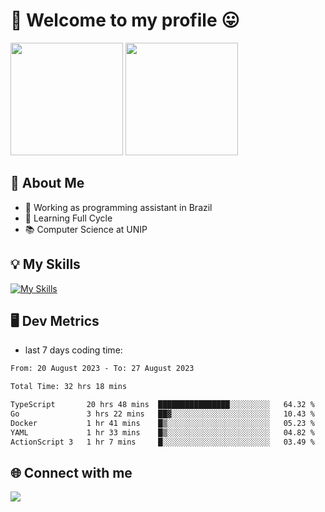 # 🎉 Welcome to my profile 😛

<div>
  <img height="180em" src="https://github-readme-stats.vercel.app/api?username=VinicciusSantos&show_icons=true&icon_color=fff&include_all_commits=true&count_private=true&bg_color=30,000,000&title_color=fff&text_color=fff"/>
  <img height="180em" src="https://github-readme-stats.vercel.app/api/top-langs/?username=VinicciusSantos&langs_count=8&layout=compact&include_all_commits=true&count_private=true&bg_color=30,000,000&title_color=fff&text_color=fff"/>
</div>

## 📖 About Me
- 🔭 Working as programming assistant in Brazil
- 🌱 Learning Full Cycle
- 📚 Computer Science at UNIP

## 💡 My Skills

[![My Skills](https://skills.thijs.gg/icons?i=angular,react,jest,html,css,sass,bootstrap,ts,js,nodejs,express,git,c,py,postgres,mysql,docker)](https://github.com/VinicciusSantos)

## 🖥️ Dev Metrics

- last 7 days coding time:

<!--START_SECTION:waka-->

```txt
From: 20 August 2023 - To: 27 August 2023

Total Time: 32 hrs 18 mins

TypeScript       20 hrs 48 mins  ████████████████░░░░░░░░░   64.32 %
Go               3 hrs 22 mins   ██▓░░░░░░░░░░░░░░░░░░░░░░   10.43 %
Docker           1 hr 41 mins    █▒░░░░░░░░░░░░░░░░░░░░░░░   05.23 %
YAML             1 hr 33 mins    █▒░░░░░░░░░░░░░░░░░░░░░░░   04.82 %
ActionScript 3   1 hr 7 mins     █░░░░░░░░░░░░░░░░░░░░░░░░   03.49 %
```

<!--END_SECTION:waka-->

## 🌐 Connect with me

<a href="https://www.linkedin.com/in/vinicius-guedes-b817aa223/"><img src="https://img.shields.io/badge/LinkedIn-0077B5?style=for-the-badge&logo=linkedin&logoColor=white"/></a>

